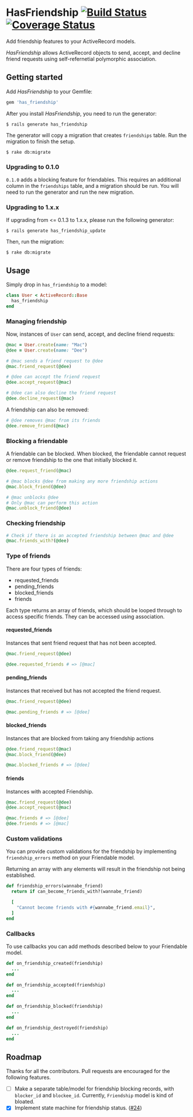# HasFriendship [![Build Status](https://travis-ci.org/sungwoncho/has_friendship.svg?branch=master)](https://travis-ci.org/sungwoncho/has_friendship) [![Coverage Status](https://coveralls.io/repos/sungwoncho/has_friendship/badge.png?branch=master)](https://coveralls.io/r/sungwoncho/has_friendship?branch=master)

Add friendship features to your ActiveRecord models.

*HasFriendship* allows ActiveRecord objects to send, accept, and decline friend requests using self-refernetial polymorphic association.

## Getting started

Add *HasFriendship* to your Gemfile:

```ruby
gem 'has_friendship'
```

After you install *HasFriendship*, you need to run the generator:

    $ rails generate has_friendship

The generator will copy a migration that creates `friendships` table. Run the migration to finish the setup.

    $ rake db:migrate

### Upgrading to 0.1.0

`0.1.0` adds a blocking feature for friendables. This requires an additional
column in the `friendships` table, and a migration should be run. You will need
to run the generator and run the new migration.

### Upgrading to 1.x.x

If upgrading from <= 0.1.3 to 1.x.x, please run the following generator:

    $ rails generate has_friendship_update

Then, run the migration:

    $ rake db:migrate

## Usage

Simply drop in `has_friendship` to a model:

```ruby
class User < ActiveRecord::Base
  has_friendship
end
```

### Managing friendship

Now, instances of `User` can send, accept, and decline friend requests:

```ruby
@mac = User.create(name: "Mac")
@dee = User.create(name: "Dee")

# @mac sends a friend request to @dee
@mac.friend_request(@dee)

# @dee can accept the friend request
@dee.accept_request(@mac)

# @dee can also decline the friend request
@dee.decline_request(@mac)
```

A friendship can also be removed:

```ruby
# @dee removes @mac from its friends
@dee.remove_friend(@mac)
```

### Blocking a friendable

A friendable can be blocked. When blocked, the friendable cannot request or
remove friendship to the one that initially blocked it.

```ruby
@dee.request_friend(@mac)

# @mac blocks @dee from making any more friendship actions
@mac.block_friend(@dee)

# @mac unblocks @dee
# Only @mac can perform this action
@mac.unblock_friend(@dee)
```

### Checking friendship

```ruby
# Check if there is an accepted friendship between @mac and @dee
@mac.friends_with?(@dee)
```

### Type of friends

There are four types of friends:

* requested_friends
* pending_friends
* blocked_friends
* friends

Each type returns an array of friends, which should be looped through to
access specific friends. They can be accessed using association.

#### requested_friends

Instances that sent friend request that has not been accepted.

```ruby
@mac.friend_request(@dee)

@dee.requested_friends # => [@mac]
```

#### pending_friends

Instances that received but has not accepted the friend request.

```ruby
@mac.friend_request(@dee)

@mac.pending_friends # => [@dee]
```

#### blocked_friends

Instances that are blocked from taking any friendship actions

```ruby
@dee.friend_request(@mac)
@mac.block_friend(@dee)

@mac.blocked_friends # => [@dee]
```

#### friends

Instances with accepted Friendship.

```ruby
@mac.friend_request(@dee)
@dee.accept_request(@mac)

@mac.friends # => [@dee]
@dee.friends # => [@mac]
```

### Custom validations

You can provide custom validations for the friendship
by implementing `friendship_errors` method on your Friendable model.

Returning an array with any elements will result in the friendship not being established.

```ruby
def friendship_errors(wannabe_friend)
  return if can_become_friends_with?(wannabe_friend)

  [
    "Cannot become friends with #{wannabe_friend.email}",
  ]
end
```

### Callbacks

To use callbacks you can add methods described below to your Friendable model.

```ruby
def on_friendship_created(friendship)
  ...
end

def on_friendship_accepted(friendship)
  ...
end

def on_friendship_blocked(friendship)
  ...
end

def on_friendship_destroyed(friendship)
  ...
end
```

## Roadmap

Thanks for all the contributors. Pull requests are encouraged for the following
features.

- [ ] Make a separate table/model for friendship blocking records, with `blocker_id`
and `blockee_id`. Currently, `Friendship` model is kind of bloated.
- [x] Implement state machine for friendship status. ([#24](https://github.com/sungwoncho/has_friendship/pull/24))
